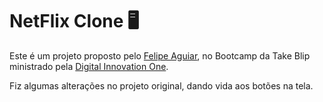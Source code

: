 # NetFlix Clone :desktop_computer:

Este é um projeto proposto pelo [Felipe Aguiar](https://github.com/felipeAguiarCode), no Bootcamp da Take Blip ministrado pela [Digital Innovation One](https://digitalinnovation.one/).

Fiz algumas alterações no projeto original, dando vida aos botões na tela. 
